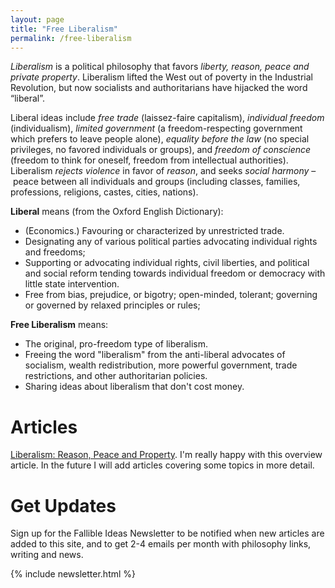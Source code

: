 ```yaml
---
layout: page
title: "Free Liberalism"
permalink: /free-liberalism
---
```


*Liberalism* is a political philosophy that favors *liberty, reason, peace and private property*. Liberalism lifted the West out of poverty in the Industrial Revolution, but now socialists and authoritarians have hijacked the word “liberal”.

Liberal ideas include *free trade* (laissez-faire capitalism), *individual freedom* (individualism), *limited government* (a freedom-respecting government which prefers to leave people alone), *equality before the law* (no special privileges, no favored individuals or groups), and *freedom of conscience* (freedom to think for oneself, freedom from intellectual authorities). Liberalism *rejects violence* in favor of *reason*, and seeks *social harmony* – peace between all individuals and groups (including classes, families, professions, religions, castes, cities, nations).

**Liberal** means (from the Oxford English Dictionary):

- (Economics.) Favouring or characterized by unrestricted trade.
- Designating any of various political parties advocating individual rights and freedoms;
- Supporting or advocating individual rights, civil liberties, and political and social reform tending towards individual freedom or democracy with little state intervention.
- Free from bias, prejudice, or bigotry; open-minded, tolerant; governing or governed by relaxed principles or rules;

**Free Liberalism** means:

- The original, pro-freedom type of liberalism.
- Freeing the word "liberalism" from the anti-liberal advocates of socialism, wealth redistribution, more powerful government, trade restrictions, and other authoritarian policies.
- Sharing ideas about liberalism that don't cost money.

# Articles

[Liberalism: Reason, Peace and Property](/liberalism). I'm really happy with this overview article. In the future I will add articles covering some topics in more detail.

# Get Updates

Sign up for the Fallible Ideas Newsletter to be notified when new articles are added to this site, and to get 2-4 emails per month with philosophy links, writing and news.

{% include newsletter.html %}